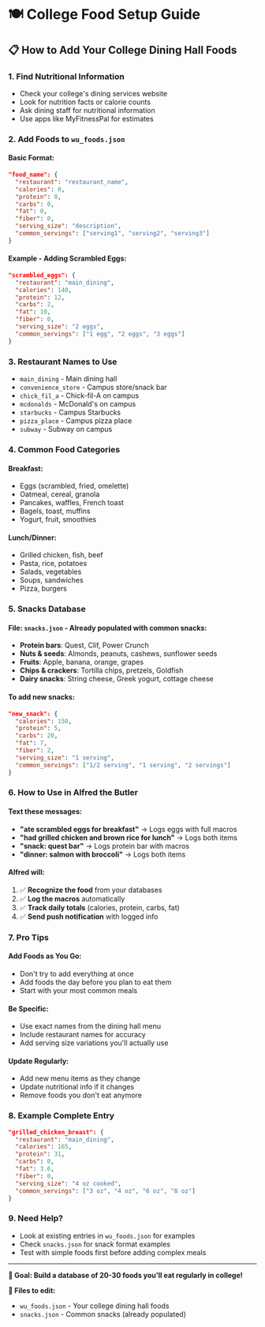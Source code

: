 # 🍽️ College Food Setup Guide

## **📋 How to Add Your College Dining Hall Foods**

### **1. Find Nutritional Information**
- Check your college's dining services website
- Look for nutrition facts or calorie counts
- Ask dining staff for nutritional information
- Use apps like MyFitnessPal for estimates

### **2. Add Foods to `wu_foods.json`**

#### **Basic Format:**
```json
"food_name": {
  "restaurant": "restaurant_name",
  "calories": 0,
  "protein": 0,
  "carbs": 0,
  "fat": 0,
  "fiber": 0,
  "serving_size": "description",
  "common_servings": ["serving1", "serving2", "serving3"]
}
```

#### **Example - Adding Scrambled Eggs:**
```json
"scrambled_eggs": {
  "restaurant": "main_dining",
  "calories": 140,
  "protein": 12,
  "carbs": 2,
  "fat": 10,
  "fiber": 0,
  "serving_size": "2 eggs",
  "common_servings": ["1 egg", "2 eggs", "3 eggs"]
}
```

### **3. Restaurant Names to Use**
- `main_dining` - Main dining hall
- `convenience_store` - Campus store/snack bar
- `chick_fil_a` - Chick-fil-A on campus
- `mcdonalds` - McDonald's on campus
- `starbucks` - Campus Starbucks
- `pizza_place` - Campus pizza place
- `subway` - Subway on campus

### **4. Common Food Categories**

#### **Breakfast:**
- Eggs (scrambled, fried, omelette)
- Oatmeal, cereal, granola
- Pancakes, waffles, French toast
- Bagels, toast, muffins
- Yogurt, fruit, smoothies

#### **Lunch/Dinner:**
- Grilled chicken, fish, beef
- Pasta, rice, potatoes
- Salads, vegetables
- Soups, sandwiches
- Pizza, burgers

### **5. Snacks Database**

#### **File**: `snacks.json` - Already populated with common snacks:
- **Protein bars**: Quest, Clif, Power Crunch
- **Nuts & seeds**: Almonds, peanuts, cashews, sunflower seeds
- **Fruits**: Apple, banana, orange, grapes
- **Chips & crackers**: Tortilla chips, pretzels, Goldfish
- **Dairy snacks**: String cheese, Greek yogurt, cottage cheese

#### **To add new snacks:**
```json
"new_snack": {
  "calories": 150,
  "protein": 5,
  "carbs": 20,
  "fat": 7,
  "fiber": 2,
  "serving_size": "1 serving",
  "common_servings": ["1/2 serving", "1 serving", "2 servings"]
}
```

### **6. How to Use in Alfred the Butler**

#### **Text these messages:**
- **"ate scrambled eggs for breakfast"** → Logs eggs with full macros
- **"had grilled chicken and brown rice for lunch"** → Logs both items
- **"snack: quest bar"** → Logs protein bar with macros
- **"dinner: salmon with broccoli"** → Logs both items

#### **Alfred will:**
1. ✅ **Recognize the food** from your databases
2. ✅ **Log the macros** automatically
3. ✅ **Track daily totals** (calories, protein, carbs, fat)
4. ✅ **Send push notification** with logged info

### **7. Pro Tips**

#### **Add Foods as You Go:**
- Don't try to add everything at once
- Add foods the day before you plan to eat them
- Start with your most common meals

#### **Be Specific:**
- Use exact names from the dining hall menu
- Include restaurant names for accuracy
- Add serving size variations you'll actually use

#### **Update Regularly:**
- Add new menu items as they change
- Update nutritional info if it changes
- Remove foods you don't eat anymore

### **8. Example Complete Entry**

```json
"grilled_chicken_breast": {
  "restaurant": "main_dining",
  "calories": 165,
  "protein": 31,
  "carbs": 0,
  "fat": 3.6,
  "fiber": 0,
  "serving_size": "4 oz cooked",
  "common_servings": ["3 oz", "4 oz", "6 oz", "8 oz"]
}
```

### **9. Need Help?**

- Look at existing entries in `wu_foods.json` for examples
- Check `snacks.json` for snack format examples
- Test with simple foods first before adding complex meals

---

**🎯 Goal: Build a database of 20-30 foods you'll eat regularly in college!**

**📁 Files to edit:**
- `wu_foods.json` - Your college dining hall foods
- `snacks.json` - Common snacks (already populated)
